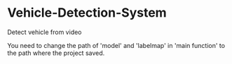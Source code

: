 # Vehicle-Detection-System
Detect vehicle from video

You need to change the path of 'model' and 'labelmap' in 'main function' to the path where the project saved.
